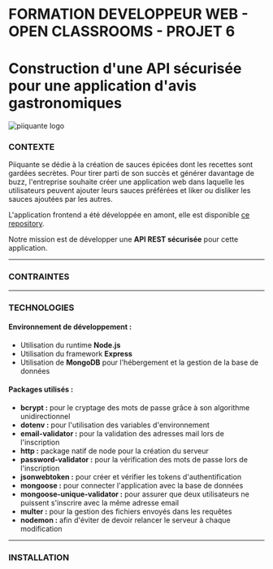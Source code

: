 # FORMATION DEVELOPPEUR WEB - OPEN CLASSROOMS - PROJET 6 #
# Construction d'une API sécurisée pour une application d'avis gastronomiques #
![piiquante logo](https://user-images.githubusercontent.com/94392055/160183909-35ac8aff-bd5c-40fc-bd41-495fb63dfa18.png)
### CONTEXTE ###

Piiquante se dédie à la création de sauces épicées dont les recettes sont gardées secrètes. Pour tirer parti de son succès et générer davantage de buzz, l'entreprise souhaite créer une application web dans laquelle les utilisateurs peuvent ajouter leurs sauces préférées et liker ou disliker les sauces ajoutées par les autres.

L'application frontend a été développée en amont, elle est disponible [ce repository](https://github.com/OpenClassrooms-Student-Center/Web-Developer-P6).

Notre mission est de développer une **API REST sécurisée** pour cette application.
<hr>

### CONTRAINTES ###

<hr>

### TECHNOLOGIES ###

#### Environnement de développement : ####

- Utilisation du runtime **Node.js**
- Utilisation du framework **Express**
- Utilisation de **MongoDB** pour l'hébergement et la gestion de la base de données

#### Packages utilisés : ####

- **bcrypt :** pour le cryptage des mots de passe grâce à son algorithme unidirectionnel 
- **dotenv :** pour l'utilisation des variables d'environnement 
- **email-validator :** pour la validation des adresses mail lors de l'inscription
- **http :** package natif de node pour la création du serveur
- **password-validator :** pour la vérification des mots de passe lors de l'inscription
- **jsonwebtoken :** pour créer et vérifier les tokens d'authentification
- **mongoose :** pour connecter l'application avec la base de données
- **mongoose-unique-validator :** pour assurer que deux utilisateurs ne puissent s'inscrire avec la même adresse email
- **multer :** pour la gestion des fichiers envoyés dans les requêtes
- **nodemon :** afin d'éviter de devoir relancer le serveur à chaque modification

<hr>

### INSTALLATION ###
